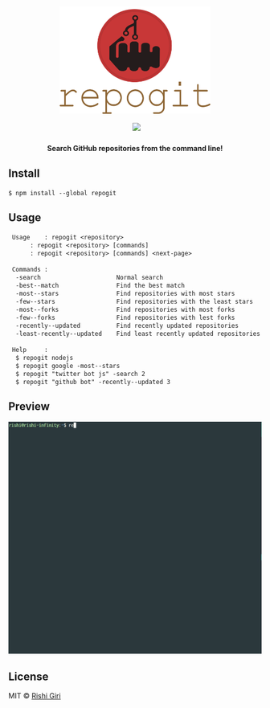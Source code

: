 <h1 align="center">
	<br>
	<img width="300" src="media/text45.png">
	<br>
	<img src="">  <img src="https://img.shields.io/badge/code_style-XO-5ed9c7.svg">
	<br>
</h1>

<p align="center"> <b> Search GitHub repositories from the command line! </b></p>

## Install

```
$ npm install --global repogit
```

## Usage

```
 Usage    : repogit <repository>
	  : repogit <repository> [commands]
	  : repogit <repository> [commands] <next-page>

 Commands :
  -search                     Normal search
  -best--match                Find the best match
  -most--stars                Find repositories with most stars
  -few--stars                 Find repositories with the least stars
  -most--forks                Find repositories with most forks
  -few--forks                 Find repositories with lest forks
  -recently--updated          Find recently updated repositories
  -least-recently--updated    Find least recently updated repositories

 Help     :
  $ repogit nodejs
  $ repogit google -most--stars
  $ repogit "twitter bot js" -search 2
  $ repogit "github bot" -recently--updated 3
```

## Preview

<p align="center"><img src="media/repogit.gif"></p>

## License

MIT &copy; [Rishi Giri](http://rishigiri.ml)

